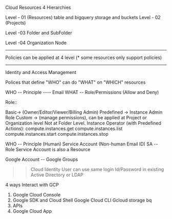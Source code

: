 Cloud Resources 4 Hierarchies

Level - 01 (Resources)
		table and bigquery
		storage and buckets
Level - 02 (Projects)

Level -03 Folder and SubFolder

Level -04 Organization Node

--------------------------------------------------------

Policies can be applied at 4 level (* some resources only support policies)

----------------------------------------------
Identity and Access Management

Polices that define "WHO" can do "WHAT" on "WHICH" resources

WHO  -- Principle ---- Email
WHAT -- Role/Permissions (Allow and Deny)

Role::

Basic->
 (Owner/Editor/Viewer/Billing Admin)
Predefined -> 
	Instance Admin Role
Custom -> (manage permissions), can be applied at Project or Organization level Not at Folder Level. 
  Instance Operator (with Predefined Actions):
  	compute.instances.get
  	compute.instances.list
  	compute.instances.start
  	compute.instances.stop
  
WHO -- Principle (Human)
       Service Account (Non-human  Email ID)
       		SA -- Role
       Service Account is also a Resource

Google Account -- Google Groups

>> Cloud Identity
	User can use same login Id/Password in existing Active Directory or LDAP

4 ways Interact with GCP

1. Google Cloud Console
2. Google SDK and Cloud Shell
 	Google Cloud CLI
 	Gcloud storage
 	bq
3. APIs
4. Google Cloud App


